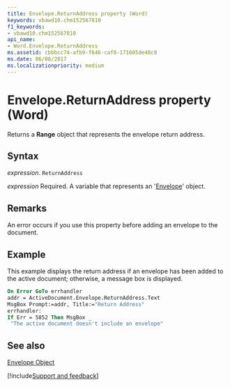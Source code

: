 ```yaml
---
title: Envelope.ReturnAddress property (Word)
keywords: vbawd10.chm152567810
f1_keywords:
- vbawd10.chm152567810
api_name:
- Word.Envelope.ReturnAddress
ms.assetid: cbbbcc74-afb9-f646-caf8-171605de48c8
ms.date: 06/08/2017
ms.localizationpriority: medium
---
```



# Envelope.ReturnAddress property (Word)

Returns a **Range** object that represents the envelope return address.


## Syntax

_expression_. `ReturnAddress`

_expression_ Required. A variable that represents an '[Envelope](Word.Envelope.md)' object.


## Remarks

An error occurs if you use this property before adding an envelope to the document.


## Example

This example displays the return address if an envelope has been added to the active document; otherwise, a message box is displayed.


```vb
On Error GoTo errhandler 
addr = ActiveDocument.Envelope.ReturnAddress.Text 
MsgBox Prompt:=addr, Title:="Return Address" 
errhandler: 
If Err = 5852 Then MsgBox _ 
 "The active document doesn't include an envelope"
```


## See also


[Envelope Object](Word.Envelope.md)

[!include[Support and feedback](~/includes/feedback-boilerplate.md)]